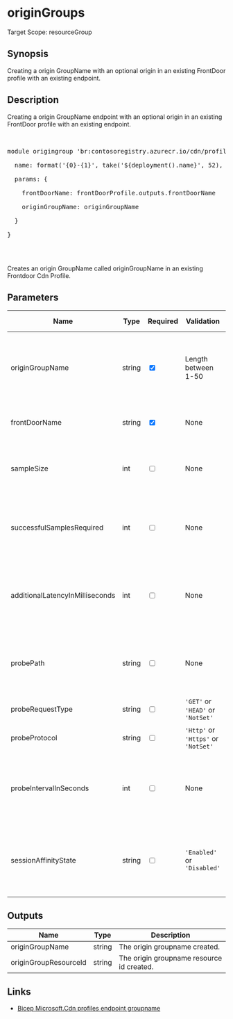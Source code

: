 ﻿# originGroups

Target Scope: resourceGroup

## Synopsis
Creating a origin GroupName with an optional origin in an existing FrontDoor profile with an existing endpoint.

## Description
Creating a origin GroupName endpoint with an optional origin in an existing FrontDoor profile with an existing endpoint.<br>
<pre><br>
module origingroup 'br:contosoregistry.azurecr.io/cdn/profiles/origingroups.bicep' = {<br>
  name: format('{0}-{1}', take('${deployment().name}', 52), 'origingroup')<br>
  params: {<br>
    frontDoorName: frontDoorProfile.outputs.frontDoorName<br>
    originGroupName: originGroupName<br>
  }<br>
}<br>
</pre><br>
<p>Creates an origin GroupName called originGroupName in an existing Frontdoor Cdn Profile.</p>

## Parameters
| Name | Type | Required | Validation | Default value | Description |
| -- |  -- | -- | -- | -- | -- |
| originGroupName | string | <input type="checkbox" checked> | Length between 1-50 | <pre></pre> | The name of the origin GroupName to create. This must be unique within the Front Door profile. |
| frontDoorName | string | <input type="checkbox" checked> | None | <pre></pre> | The name of the existing Front Door Cdn profile. |
| sampleSize | int | <input type="checkbox"> | None | <pre>4</pre> | Specifies the number of samples to consider for load balancing decisions. |
| successfulSamplesRequired | int | <input type="checkbox"> | None | <pre>3</pre> | Specifies the number of samples within the sample period that must succeed. |
| additionalLatencyInMilliseconds | int | <input type="checkbox"> | None | <pre>50</pre> | Specifies the additional latency in milliseconds for probes to fall into the lowest latency bucket. |
| probePath | string | <input type="checkbox"> | None | <pre>'/'</pre> | Specifies path relative to the origin that is used to determine the health of the origin. |
| probeRequestType | string | <input type="checkbox"> | `'GET'` or `'HEAD'` or `'NotSet'` | <pre>'HEAD'</pre> | Specifies the health probe request type. |
| probeProtocol | string | <input type="checkbox"> | `'Http'` or `'Https'` or `'NotSet'` | <pre>'Http'</pre> | Specifies the health probe protocol. |
| probeIntervalInSeconds | int | <input type="checkbox"> | None | <pre>60</pre> | Specifies the number of seconds between health probes.Default is 240 seconds. |
| sessionAffinityState | string | <input type="checkbox"> | `'Enabled'` or `'Disabled'` | <pre>'Disabled'</pre> | Specifies whether to allow session affinity on this host. Valid options are Enabled or Disabled. |

## Outputs
| Name | Type | Description |
| -- |  -- | -- |
| originGroupName | string | The origin groupname created. |
| originGroupResourceId | string | The origin groupname resource id created. |

## Links
- [Bicep Microsoft.Cdn profiles endpoint groupname](https://learn.microsoft.com/en-us/azure/templates/microsoft.cdn/profiles/origingroups?pivots=deployment-language-bicep)
